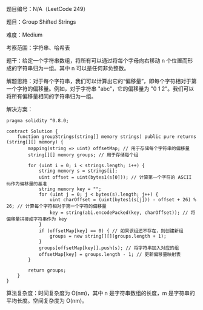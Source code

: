 题目编号：N/A（LeetCode 249）

题目：Group Shifted Strings

难度：Medium

考察范围：字符串、哈希表

题干：给定一个字符串数组，将所有可以通过将每个字母向右移动 n 个位置而形成的字符串归为一组。其中 n 可以是任何非负整数。

解题思路：对于每个字符串，我们可以计算出它的“偏移量”，即每个字符相对于第一个字符的偏移量。例如，对于字符串 "abc"，它的偏移量为 "0 1 2"。我们可以将所有偏移量相同的字符串归为一组。

解决方案：

```solidity
pragma solidity ^0.8.0;

contract Solution {
    function groupStrings(string[] memory strings) public pure returns (string[][] memory) {
        mapping(string => uint) offsetMap; // 用于存储每个字符串的偏移量
        string[][] memory groups; // 用于存储每个组
        
        for (uint i = 0; i < strings.length; i++) {
            string memory s = strings[i];
            uint offset = uint(bytes1(s[0])); // 计算第一个字符的 ASCII 码作为偏移量的基准
            string memory key = "";
            for (uint j = 0; j < bytes(s).length; j++) {
                uint charOffset = (uint(bytes1(s[j])) - offset + 26) % 26; // 计算每个字符相对于第一个字符的偏移量
                key = string(abi.encodePacked(key, charOffset)); // 将偏移量拼接成字符串作为 key
            }
            if (offsetMap[key] == 0) { // 如果该组还不存在，则创建新组
                groups = new string[][](groups.length + 1);
            }
            groups[offsetMap[key]].push(s); // 将字符串加入对应的组
            offsetMap[key] = groups.length - 1; // 更新偏移量映射表
        }
        
        return groups;
    }
}
```

算法复杂度：时间复杂度为 O(nm)，其中 n 是字符串数组的长度，m 是字符串的平均长度。空间复杂度为 O(nm)。